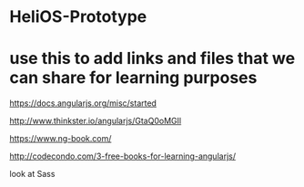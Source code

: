 HeliOS-Prototype
================
# use this to add links and files that we can share for learning purposes

https://docs.angularjs.org/misc/started

http://www.thinkster.io/angularjs/GtaQ0oMGIl

https://www.ng-book.com/

http://codecondo.com/3-free-books-for-learning-angularjs/

look at Sass
